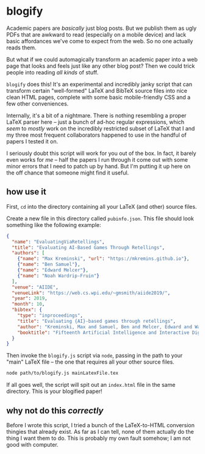 # blogify
Academic papers are _basically_ just blog posts. But we publish them as ugly PDFs that are awkward to read (especially on a mobile device) and lack basic affordances we've come to expect from the web. So no one actually reads them.

But what if we could automagically transform an academic paper into a web page that looks and feels just like any other blog post? Then we could trick people into reading _all kinds_ of stuff.

`blogify` does this! It's an experimental and incredibly janky script that can transform certain "well-formed" LaTeX and BibTeX source files into nice clean HTML pages, complete with some basic mobile-friendly CSS and a few other conveniences.

Internally, it's a bit of a nightmare. There is nothing resembling a proper LaTeX parser here – just a bunch of ad-hoc regular expressions, which _seem_ to _mostly_ work on the incredibly restricted subset of LaTeX that I and my three most frequent collaborators happened to use in the handful of papers I tested it on.

I seriously doubt this script will work for you out of the box. In fact, it barely even works for _me_ – half the papers I run through it come out with some minor errors that I need to patch up by hand. But I'm putting it up here on the off chance that someone might find it useful.

## how use it

First, `cd` into the directory containing all your LaTeX (and other) source files.

Create a new file in this directory called `pubinfo.json`. This file should look something like the following example:

```json
{
  "name": "EvaluatingViaRetellings",
  "title": "Evaluating AI-Based Games Through Retellings",
  "authors": [
    {"name": "Max Kreminski", "url": "https://mkremins.github.io"},
    {"name": "Ben Samuel"},
    {"name": "Edward Melcer"},
    {"name": "Noah Wardrip-Fruin"}
  ],
  "venue": "AIIDE",
  "venueLink": "https://web.cs.wpi.edu/~gmsmith/aiide2019/",
  "year": 2019,
  "month": 10,
  "bibtex": {
    "type": "inproceedings",
    "title": "Evaluating {AI}-based games through retellings",
    "author": "Kreminski, Max and Samuel, Ben and Melcer, Edward and Wardrip-Fruin, Noah",
    "booktitle": "Fifteenth Artificial Intelligence and Interactive Digital Entertainment Conference"
  }
}
```

Then invoke the `blogify.js` script via `node`, passing in the path to your "main" LaTeX file – the one that requires all your other source files.

```sh
node path/to/blogify.js mainLatexFile.tex
```

If all goes well, the script will spit out an `index.html` file in the same directory. This is your blogified paper!

## why not do this _correctly_

Before I wrote this script, I tried a bunch of the LaTeX-to-HTML conversion thingies that already exist. As far as I can tell, none of them actually do the thing I want them to do. This is probably my own fault somehow; I am not good with computer.
